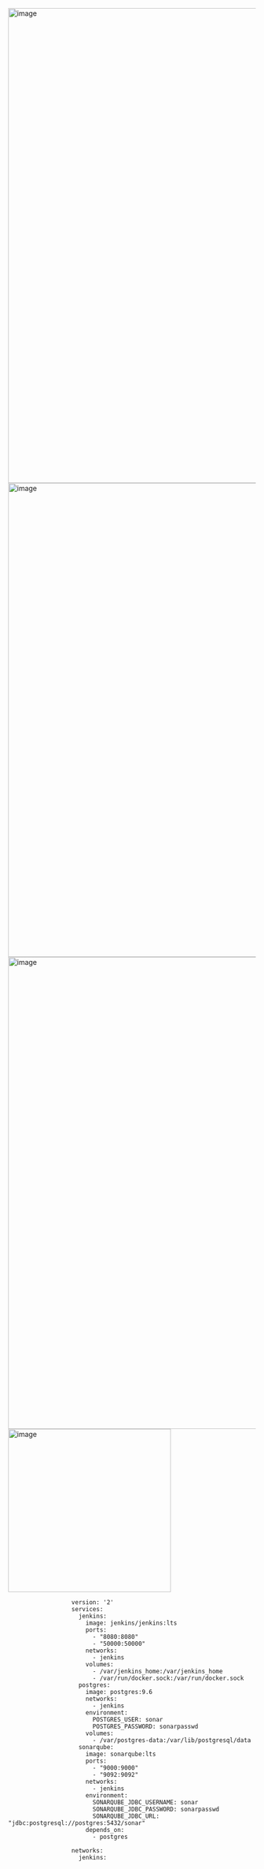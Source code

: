 <img width="964" alt="image" src="https://user-images.githubusercontent.com/75510135/130418531-cb5ed8c8-8f9e-492e-a954-1600dcd5ce75.png">
<img width="962" alt="image" src="https://user-images.githubusercontent.com/75510135/130418681-d8bb87f8-9d71-421f-8af8-d2be357dfee8.png">
<img width="958" alt="image" src="https://user-images.githubusercontent.com/75510135/130418929-452f76c0-fe78-4f83-9ee6-cede4acfc15a.png">
<img width="331" alt="image" src="https://user-images.githubusercontent.com/75510135/130419031-711ddb4e-b996-4808-8097-942f2c644af7.png">

                      version: '2'
                      services:
                        jenkins:
                          image: jenkins/jenkins:lts
                          ports:
                            - "8080:8080"
                            - "50000:50000"
                          networks:
                            - jenkins
                          volumes:
                            - /var/jenkins_home:/var/jenkins_home
                            - /var/run/docker.sock:/var/run/docker.sock
                        postgres:
                          image: postgres:9.6
                          networks:
                            - jenkins
                          environment:
                            POSTGRES_USER: sonar
                            POSTGRES_PASSWORD: sonarpasswd
                          volumes:
                            - /var/postgres-data:/var/lib/postgresql/data
                        sonarqube:
                          image: sonarqube:lts
                          ports:
                            - "9000:9000"
                            - "9092:9092"
                          networks:
                            - jenkins
                          environment:
                            SONARQUBE_JDBC_USERNAME: sonar
                            SONARQUBE_JDBC_PASSWORD: sonarpasswd
                            SONARQUBE_JDBC_URL: "jdbc:postgresql://postgres:5432/sonar"
                          depends_on: 
                            - postgres

                      networks:
                        jenkins:
  
 
